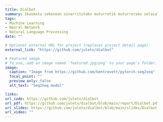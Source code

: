 ```yaml
---
title: Dialbot
summary: Ikasketa sakonean oinarritutako muturretik muturrerako solasaldi sistema.
tags:
- Machine Learning
- Neural Network
- Natural Language Processing
date: ""

# Optional external URL for project (replaces project detail page).
external_link: "https://github.com/juletx/dialbot"

# Featured image
# To use, add an image named `featured.jpg/png` to your page's folder. 
image:
  caption: "Image from https://github.com/bentrevett/pytorch-seq2seq"
  focal_point: ""
  preview_only: false
  alt_text: "Seq2Seq model"

links:
url_code: https://github.com/juletx/dialbot
url_pdf: https://github.com/juletx/dialbot/blob/main/report/Dialbot.pdf
url_slides: https://github.com/juletx/dialbot/blob/main/slides/Dialbot.pdf
url_video: ""
---
```

